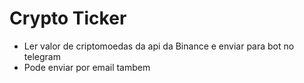 # Crypto Ticker
- Ler valor de criptomoedas da api da Binance e enviar para bot no telegram
- Pode enviar por email tambem
